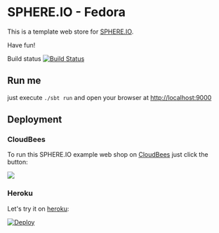 SPHERE.IO - Fedora
==================

This is a template web store for [SPHERE.IO](http://sphere.io).

Have fun!

Build status [![Build Status](https://travis-ci.org/commercetools/sphere-fedora.png?branch=master)](https://travis-ci.org/commercetools/sphere-fedora)

## Run me

just execute `./sbt run` and open your browser at [http://localhost:9000](http://localhost:9000)

## Deployment

### CloudBees

To run this SPHERE.IO example web shop on [CloudBees](http://cloudbees.com) just click the button:

<a href="https://grandcentral.cloudbees.com/?CB_clickstart=https://raw.github.com/commercetools/sphere-fedora/master/deploy/cloudbees/clickstart.json"><img src="https://d3ko533tu1ozfq.cloudfront.net/clickstart/deployInstantly.png"/></a>

### Heroku

Let's try it on [heroku](https://www.heroku.com):

<a href="https://heroku.com/deploy?template=https://github.com/commercetools/sphere-fedora"><img src="https://www.herokucdn.com/deploy/button.png" alt="Deploy"></a>
